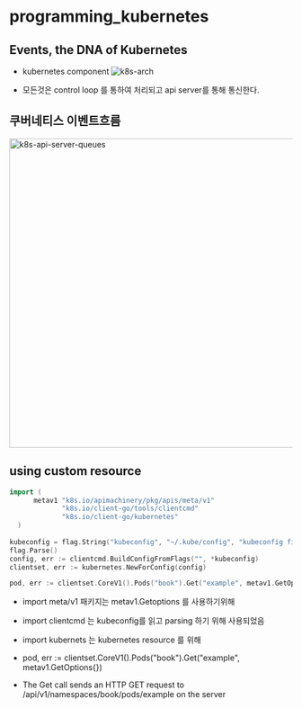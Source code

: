 # programming_kubernetes

## Events, the DNA of Kubernetes 

* kubernetes component
![k8s-arch](https://user-images.githubusercontent.com/33475309/65926748-bef88800-e431-11e9-93ff-b84ec7bfdce6.png)

* 모든것은 control loop 를 통하여 처리되고 api server를 통해 통신한다.

## 쿠버네티스 이벤트흐름

<img width="550" alt="k8s-api-server-queues" src="https://user-images.githubusercontent.com/33475309/65926992-eac83d80-e432-11e9-95fb-e9be27a00775.png">


## using custom resource
~~~go
import (
      metav1 "k8s.io/apimachinery/pkg/apis/meta/v1"
             "k8s.io/client-go/tools/clientcmd"
             "k8s.io/client-go/kubernetes"
  )
  
kubeconfig = flag.String("kubeconfig", "~/.kube/config", "kubeconfig file")
flag.Parse()
config, err := clientcmd.BuildConfigFromFlags("", *kubeconfig)
clientset, err := kubernetes.NewForConfig(config)

pod, err := clientset.CoreV1().Pods("book").Get("example", metav1.GetOptions{})
~~~

* import meta/v1 패키지는 metav1.Getoptions 를 사용하기위해
* import clientcmd 는 kubeconfig를 읽고 parsing 하기 위해 사용되었음
* import kubernets 는 kubernetes resource 를 위해 

* pod, err := clientset.CoreV1().Pods("book").Get("example", metav1.GetOptions{})
* The Get call sends an HTTP GET request to /api/v1/namespaces/book/pods/example on the server

